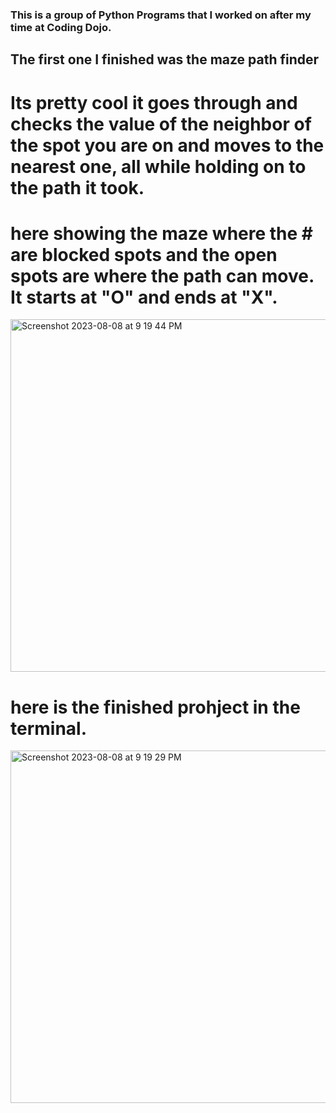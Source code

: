 ### This is a group of Python Programs that I worked on after my time at Coding Dojo.

## The first one I finished was the maze path finder
  #  Its pretty cool it goes through and checks the value of the neighbor of the spot you are on and moves to the nearest one, all while holding on to the path it took.


# here showing the maze where the # are blocked spots and the open spots are where the path can move. It starts at "O" and ends at "X".
<img width="564" alt="Screenshot 2023-08-08 at 9 19 44 PM" src="https://github.com/MJ-Kerr/3-mini-Python-Projects/assets/118866269/968bd5bc-e5b3-4a40-add9-924123b93cdc">

# here is the finished prohject in the terminal.
<img width="564" alt="Screenshot 2023-08-08 at 9 19 29 PM" src="https://github.com/MJ-Kerr/3-mini-Python-Projects/assets/118866269/59afdc24-ca19-495c-a758-d37d10717c76">

